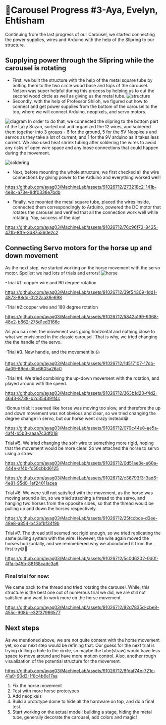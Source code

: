 # 🎠Carousel Progress #3-Aya, Evelyn, Ehtisham
Continuing from the last progress of our Carousel, we started connecting the power supplies, wires and Arduino
with the help of the Slipring to our structure.
## Supplying power through the Slipring while the carousel is rotating 
- First, we built the structure with the help of the metal square tube by bolting them
to the two circle wood base and tops of the carousel. Nelson was super helpful during this process by helping us to
cut the second wood circle as well as giving us the metal tube. 
![structure](https://github.com/ayag03/MachineLab/blob/main/images/carousel_structure.jpg)
- Secondly, with the help of Professor Shiloh, we figured out how to connect and get power supplies from the bottom
of the carousel to the top, where we will connect Arduino, neopixels, and servo motors.

![diagram](https://github.com/ayag03/MachineLab/blob/main/images/diagram.png)
In order to do that, we connected the slipring to the bottom part of the Lazy Suzan, sorted out and organized the 12 wires, and soldered them together into 3 groups - 6 for the ground, 5 for the 5V Neopixels and servos as they take a lot of current, and 1 for the 9V arduino as it takes less current. We also used heat shrink tubing after soldering the wires to avoid any risks of open wire space and any loose connections that could happen during the movement.

![soldering](https://github.com/ayag03/MachineLab/blob/main/images/solder.png)
- Next, before mounting the whole structure, we first checked all the wire connections by giving power to the Arduino and everything worked well!
  


https://github.com/ayag03/MachineLab/assets/91026712/273218c2-141b-4e8c-a73e-8df0338e7bdb






- Finally, we mounted the metal square tube, placed the wires inside, connected them correspondingly to Arduino, powered the DC motor that rotates the carousel and verified that all the connection work well while rotating. Yay, success of the day!


https://github.com/ayag03/MachineLab/assets/91026712/76c96f73-8435-471b-8ffe-3d875560e2c2


## Connecting Servo motors for the horse up and down movement
As the next step, we started working on the horse movement with the servo motor. Spoiler: we had lots of trials and errors!
![horse](https://github.com/ayag03/MachineLab/blob/main/images/cute_horse.png)

-Trial #1: copper wire and 90 degree rotation

https://github.com/ayag03/MachineLab/assets/91026712/39f54309-1dd1-4873-88dd-0222aa38e698

-Trial #2:copper wire and 180 degree rotation

https://github.com/ayag03/MachineLab/assets/91026712/5842a199-9368-48e2-b662-275d1ed3166c

As you can see, the movement was going horizontal and nothing close to what we envisioned in the classic carousel. That is why, we tried changing the the handle of the servo. 

-Trial #3. New handle, and the movement is 👍

https://github.com/ayag03/MachineLab/assets/91026712/1d517107-17db-4a09-89ed-35c6605a26c0

-Trial #4. We tried combining the up-down movement with the rotation, and played around with the speed.


https://github.com/ayag03/MachineLab/assets/91026712/363b1d23-f4d2-4643-8738-b2c354391f4c

-Bonus trial: it seemed like horse was moving too slow, and therefore the up and down movement was not obvious and clear, so we tried changing the degree change in servo, but our horse went crazy instead😭

https://github.com/ayag03/MachineLab/assets/91026712/079c44e8-ae5a-4af4-b5b3-aaaa7c3df018

Trial #5. We tried changing the sofr wire to something more rigid, hoping that the movement would be more clear. So we attached the horse to servo using a straw. 


https://github.com/ayag03/MachineLab/assets/91026712/0d51ae3e-e60a-444e-af4b-fc50cbbd6125



https://github.com/ayag03/MachineLab/assets/91026712/c36793f3-3ad6-4e81-95d0-1ef24011acea




Trial #6. We were still not satisfied with the movement, as the horse was moving around a lot, so we tried attaching a thread to the servo, and hanging two horses from the opposite sides, so that the thread would be pulling up and down the horses respectively. 




https://github.com/ayag03/MachineLab/assets/91026712/25fccbce-d3ee-48e8-a854-b43bfbf34f9b




Trial #7. The thread still seemed not rigid enough, so we tried replicating the same pulling system with the wire. However, the wire again moved the horses horizontally, and we remmebered why we abondoned it from the first try😅🫨


https://github.com/ayag03/MachineLab/assets/91026712/5c0d6202-0d0f-4ffa-b45b-88168cadc3a6





### Final trial for now: 
We came back to the thread and tried rotating the carousel. While, this structure is the best one out of numerous trial we did, we are still not satisfied and want to work more on the horse movement. 


https://github.com/ayag03/MachineLab/assets/91026712/82d7835d-cbe8-455c-908b-e32f37966577




## Next steps
As we mentioned above, we are not quite content with the horse movement yet, so our next step would be refining that. Our guess for the next trial is trying drilling a hole to the circle, so maybe the tube(straw) would have less space to move around and have more motion control. 
Also, another rough visualization of the potential structure for the movement.



https://github.com/ayag03/MachineLab/assets/91026712/8fdaf74e-721c-41a9-90d2-1f8c4b6e17aa


1. Fix the horse movement
2. Test with more horse prototypes
3. Add neopixels
4. Build a prototype dome to hide all the hardware on top, and do a final test.
5. Start working on the actual model: building a stage, hiding the metal tube, generally decorate the carousel, add colors and magic!






